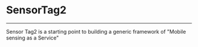 # SensorTag2
---
Sensor Tag2 is a starting point to building a generic framework of "Mobile sensing as a Service"
